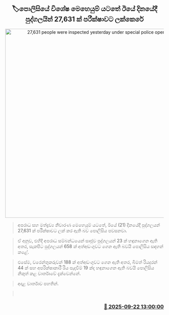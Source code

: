 <p align='center'><b><h2 align='center' title='27,631 people were inspected yesterday under special police operations'>🏷පොලිසියේ විශේෂ මෙහෙයුම් යටතේ ඊ​යේ දිනයේදී පුද්ගලයින් 27,631 ක් පරීක්ෂාවට ලක්කෙරේ</h2></b></p>
<p align='center'><img src='https://helakuru.sgp1.cdn.digitaloceanspaces.com/esana/images/lib/srilanka-police[1].jpg' width='600' alt='27,631 people were inspected yesterday under special police operations'></p>

> අපරාධ සහ මත්ද්‍රව්‍ය නිවාරණ මෙහෙයුම් යටතේ, ඊයේ (21) දිනයේදී පුද්ගලයන් 27,631 ක් පරීක්ෂාවට ලක් කර ඇති බව පොලිසිය පවසනවා.

> ඒ අනුව, එහිදී අපරාධ සම්බන්ධයෙන් සෘජුව පුද්ගලයන් 23 ක් හඳුනාගෙන ඇති අතර, සැකපිට පුද්ගලයන් 658 ක් අත්අඩංගුවට ගෙන ඇති බවයි පොලිසිය සඳහන් කළේ.

> එසේම, වරෙන්තුකරුවන් 188 ක් අත්අඩංගුවට ගෙන ඇති අතර, බීමත් රියදුරන් 44 ක් සහ අපරික්ෂාකාරී රිය පැදවීම් 19 ක්ද හඳුනාගෙන ඇති බවයි පොලිසිය නිකුත් කළ වාර්තාවේ දැක්වෙන්නේ.

> අදාළ වාර්තාව පහතින්.

>  



<h3 align='right'><a href='https://www.helakuru.lk/esana/p/113857/'>📅 2025-09-22 13:00:00</a></h3>
